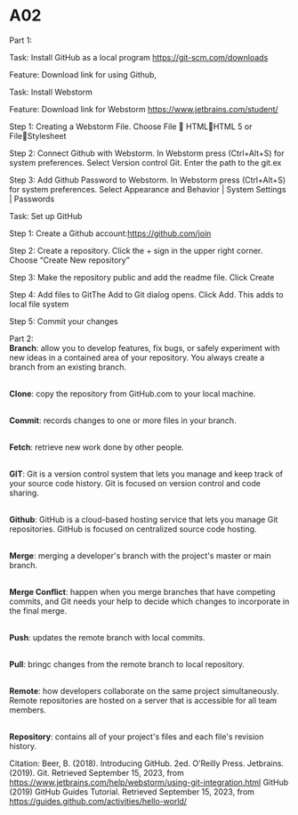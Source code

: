 # A02
Part 1: 

Task: Install GitHub as a local program https://git-scm.com/downloads

Feature: Download link for using Github, 

Task: Install Webstorm

Feature: Download link for Webstorm https://www.jetbrains.com/student/

Step 1: Creating a Webstorm File. Choose File  HTMLHTML 5 or FileStylesheet

Step 2: Connect Github with Webstorm. In Webstorm press (Ctrl+Alt+S) for system preferences. Select Version control Git. Enter the path to the git.ex

Step 3: Add Github Password to Webstorm. In Webstorm press (Ctrl+Alt+S) for system preferences. Select Appearance and Behavior | System Settings | Passwords

Task: Set up GitHub

Step 1: Create a Github account:https://github.com/join

Step 2: Create a repository. Click the + sign in the upper right corner. Choose “Create New repository”

Step 3: Make the repository public and add the readme file. Click Create

Step 4: Add files to GitThe Add to Git dialog opens. Click Add. This adds to local file system

Step 5: Commit your changes 

Part 2: 
<br>**Branch**: allow you to develop features, fix bugs, or safely experiment with new ideas in a contained area of your repository. You always create a branch from an existing branch. 

<br>**Clone**: copy the repository from GitHub.com to your local machine.

<br>**Commit**: records changes to one or more files in your branch. 

<br>**Fetch**: retrieve new work done by other people.

<br>**GIT**: Git is a version control system that lets you manage and keep track of your source code history. Git is focused on version control and code sharing. 

<br>**Github**: GitHub is a cloud-based hosting service that lets you manage Git repositories. GitHub is focused on centralized source code hosting.

<br>**Merge**: merging a developer's branch with the project's master or main branch. 

<br>**Merge Conflict**: happen when you merge branches that have competing commits, and Git needs your help to decide which changes to incorporate in the final merge.

<br>**Push**: updates the remote branch with local commits.

<br>**Pull**: bringc changes from the remote branch to local repository.

<br>**Remote**: how developers collaborate on the same project simultaneously. Remote repositories are hosted on a server that is accessible for all team members.

<br>**Repository**: contains all of your project's files and each file's revision history.

Citation: 
Beer, B. (2018). Introducing GitHub. 2ed. O’Reilly Press.
Jetbrains. (2019). Git. Retrieved September 15, 2023, from
https://www.jetbrains.com/help/webstorm/using-git-integration.html
GitHub (2019) GitHub Guides Tutorial. Retrieved September 15, 2023, from
https://guides.github.com/activities/hello-world/
